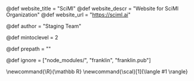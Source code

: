 <!--
Add here global page variables to use throughout your
website.
The website_* must be defined for the RSS to work
-->
@def website_title = "SciMl"
@def website_descr = "Website for SciMl Organization"
@def website_url   = "https://sciml.ai"

@def author = "Staging Team"

@def mintoclevel = 2

@def prepath = ""

<!--
Add here files or directories that should be ignored by Franklin, otherwise
these files might be copied and, if markdown, processed by Franklin which
you might not want. Indicate directories by ending the name with a `/`.
-->
@def ignore = ["node_modules/", "franklin", "franklin.pub"]

<!--
Add here global latex commands to use throughout your
pages. It can be math commands but does not need to be.
For instance:
* \newcommand{\phrase}{This is a long phrase to copy.}
-->
\newcommand{\R}{\mathbb R}
\newcommand{\scal}[1]{\langle #1 \rangle}
